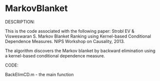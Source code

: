 MarkovBlanket
=============

DESCRIPTION:

This is the code associated with the following paper:
Strobl EV & Visweswaran S. Markov Blanket Ranking using Kernel-based Conditional Dependence Measures. NIPS Workshop on Causality, 2013.

The algorithm discovers the Markov blanket by backward elimination using a kernel-based conditional dependence measure.

CODE:

BackElimCD.m - the main function

